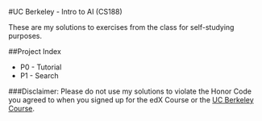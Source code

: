 #UC Berkeley - Intro to AI (CS188)

These are my solutions to exercises from the class for self-studying purposes.

##Project Index

*	P0 - Tutorial
*	P1 - Search

###Disclaimer: Please do not use my solutions to violate the Honor Code you agreed to when you signed up for the edX Course or the [UC Berkeley Course](http://ai.berkeley.edu).